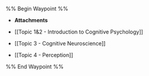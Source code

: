%% Begin Waypoint %%
- **Attachments**

- [[Topic 1&2 - Introduction to Cognitive Psychology]]
- [[Topic 3 - Cognitive Neuroscience]]
- [[Topic 4 - Perception]]

%% End Waypoint %%